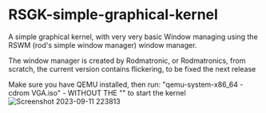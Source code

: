 # RSGK-simple-graphical-kernel
A simple graphical kernel, with very very basic Window managing using the RSWM (rod's simple window manager) window manager.

The window manager is created by Rodmatronic, or Rodmatronics, from scratch, the current version contains flickering, to be fixed the next release

Make sure you have QEMU installed, then run:
"qemu-system-x86_64 -cdrom VGA.iso" - WITHOUT THE ""
to start the kernel
![Screenshot 2023-09-11 223813](https://github.com/Rodmatronic/RSGK-simple-graphical-kernel/assets/105672808/94ade4d1-f4b3-4271-b8d7-1eb6d1c68428)
